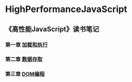 # HighPerformanceJavaScript

## 《高性能JavaScript》读书笔记

### 第一章  [加载和执行](./LoadingAndExecution/README.md)

### 第二章  [数据存取](./DataAccess/README.md)

### 第三章  [DOM编程](./DomScripting/README.md)